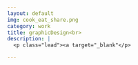 ```yaml
---
layout: default
img: cook_eat_share.png
category: work
title: graphicDesign<br>
description: |
  <p class="lead"><a target="_blank"</p>

---
```

